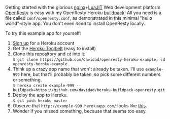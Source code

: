 Getting started with the glorious [nginx](http://nginx.org)+[LuaJIT](http://luajit.org) Web development platform [OpenResty](http://openresty.org) is easy with my OpenResty Heroku [buildpack](https://github.com/davidad/heroku-buildpack-openresty)! All you need is a file called `conf/openresty.conf`, as demonstrated in this minimal "hello world"-style app. You don't even _need_ to install OpenResty locally.

To try this example app for yourself:
  1. [Sign up](https://signup.heroku.com/signup/dc) for a Heroku account
  2. Get the [Heroku Toolbelt](https://toolbelt.heroku.com/) (easy to install)
  3. Clone this repository and `cd` into it:<br>
     `$ git clone https://github.com/davidad/openresty-heroku-example; cd openresty-heroku-example`
  4. Think up a crazy app name that won't already be taken. I'll use `example-999` here, but that'll probably be taken, so pick some different numbers or something.<br>
     `$ heroku create example-999 --buildpack=https://github.com/davidad/heroku-buildpack-openresty.git`
  5. Deploy the app to Heroku.<br>
     `$ git push heroku master`
  6. Observe that `http://example-999.herokuapp.com/` looks like [this](http://openresty-heroku-example.herokuapp.com/).
  7. Wonder if you missed something, because that seems too easy.
